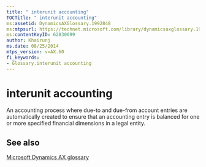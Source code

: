 ```yaml
---
title: " interunit accounting"
TOCTitle: " interunit accounting"
ms:assetid: DynamicsAXGlossary.1992848
ms:mtpsurl: https://technet.microsoft.com/library/dynamicsaxglossary.1992848(v=AX.60)
ms:contentKeyID: 62830099
author: Khairunj
ms.date: 08/25/2014
mtps_version: v=AX.60
f1_keywords:
- Glossary.interunit accounting
---
```


# interunit accounting

An accounting process where due-to and due-from account entries are automatically created to ensure that an accounting entry is balanced for one or more specified financial dimensions in a legal entity.

## See also

[Microsoft Dynamics AX glossary](glossary/microsoft-dynamics-ax-glossary.md)

  


